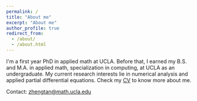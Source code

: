 ```yaml
---
permalink: /
title: "About me"
excerpt: "About me"
author_profile: true
redirect_from: 
  - /about/
  - /about.html
---
```


I'm a first year PhD in applied math at UCLA. Before that, I earned my B.S. and M.A. in applied math, specialization in computing, at UCLA as an undergraduate. My current research interests lie in numerical analysis and applied partial differential equations. Check my [CV](https://ZT220501.github.io/files/Resume_Zheng_Tan.pdf) to know more about me.

Contact: zhengtan@math.ucla.edu
